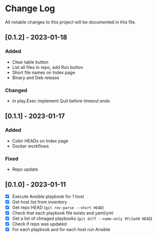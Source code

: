 
# Change Log
All notable changes to this project will be documented in this file.

## [0.1.2] - 2023-01-18
### Added
- Clear table button
- List all files in repo, add Run button
- Short file names on Index page
- Binary and Deb release

### Changed
- In play.Exec implement Quit before timeout ends

## [0.1.1] - 2023-01-17
### Added
- Color HEADs on Index page
- Docker workflows

### Fixed
- Repo update

## [0.1.0] - 2023-01-11
- [x] Execute Ansible playbook for 1 host
- [x] Get host list from inventory
- [x] Get repo HEAD (`git rev-parse --short HEAD`)
- [x] Check that each playbook file exists and yaml/yml
- [x] Get a list of chnaged playbooks (`git diff --name-only 9fc2add HEAD`)
- [x] Check if repo was updated
- [x] For each playbook and for each host run Ansible
